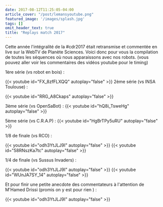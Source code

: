 ```yaml
---
date: 2017-08-12T11:25:05-04:00
article_cover: "/post/lemansyoutube.png"
featured_image: '/images/splash.jpg'
tags: []
omit_header_text: true
title: "Replays match 2017"
---
```


Cette année l'intégralité de la #cdr2017 était retransmise et commentée en live sur la WebTV de Planète Sciences. Voici donc pour vous la compilation de toutes les séquences où nous apparaissons avec nos robots. (vous pouvez aller voir les commentaires des vidéos youtube pour le timing)

1ère série (vs robot en bois) :

{{< youtube id="FX_8zfFLXQQ" autoplay="false"  >}}
2ème série (vs INSA Toulouse) : 

{{< youtube id="RRG_A8Ckaps" autoplay="false" >}}

3ème série (vs OpenSaBot) : 
{{< youtube id="hQ8i_TsweHg" autoplay="false" >}}

5ème série (vs C.R.A.P) : 
{{< youtube id="HgBrTPy5uRU" autoplay="false" >}}

1/8 de finale (vs RCO) :

{{< youtube id="odh3YtJLJ9I" autoplay="false" >}}
{{< youtube id="58RNszKa7tc" autoplay="false" >}}

1/4 de finale (vs Sussus Invaders) :


{{< youtube id="odh3YtJLJ9I" autoplay="false" >}}
{{< youtube id="WUnJA7SY_14" autoplay="false" >}}

 Et pour finir une petite anecdote des commentateurs à l'attention de M'Hamed Drissi (promis on y est pour rien ) :


{{< youtube id="odh3YtJLJ9I" autoplay="false" >}}
